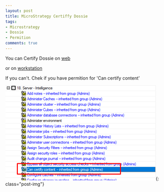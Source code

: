 ```yaml
---
layout: post
title: MicroStrategy Certiffy Dossie
tags:
- Microstrategy
- Dossie
- Permition
comments: true
---
```


You can Certify Dossie on [web](https://community.microstrategy.com/s/article/KB440273-How-to-certify-a-dossier-in-MicroStrategy-Web-10-9-and-newer?language=en_US)

or on [workstation](https://www2.microstrategy.com/producthelp/Current/Workstation/WebHelp/Lang_1033/Content/Certifying_objects.htm)

If you can't. Chek if you have permition for 'Can certify content'

![Permition](/_posts/20210505_0001/permition_certify.png){: class="post-img"}
